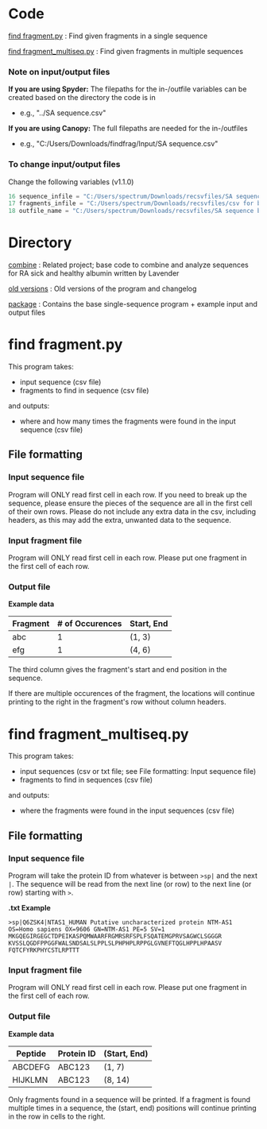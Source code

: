 # Code

[find fragment.py](https://github.com/rakudola/findfrag/blob/master/find%20fragment.py)
: Find given fragments in a single sequence

[find fragment_multiseq.py](https://github.com/rakudola/findfrag/blob/master/find%20fragment_multiseq.py)
: Find given fragments in multiple sequences

### Note on input/output files
**If you are using Spyder:** The filepaths for the in-/outfile variables can be created based on the directory the code is in
- e.g., "../SA sequence.csv"

**If you are using Canopy:** The full filepaths are needed for the in-/outfiles
- e.g., "C:/Users/Downloads/findfrag/Input/SA sequence.csv"
### To change input/output files
Change the following variables (v1.1.0)
```python
16 sequence_infile = "C:/Users/spectrum/Downloads/recsvfiles/SA sequence.csv"
17 fragments_infile = "C:/Users/spectrum/Downloads/recsvfiles/csv for blast.csv"
18 outfile_name = "C:/Users/spectrum/Downloads/recsvfiles/SA sequence blast.csv"
```

# Directory
[combine](https://github.com/rakudola/findfrag/tree/master/combine)
: Related project; base code to combine and analyze sequences for RA sick and healthy albumin written by Lavender

[old versions](https://github.com/rakudola/findfrag/tree/master/old%20versions)
: Old versions of the program and changelog

[package](https://github.com/rakudola/findfrag/tree/master/package)
: Contains the base single-sequence program + example input and output files

# find fragment.py
This program takes:
- input sequence (csv file)
- fragments to find in sequence (csv file)

and outputs:
- where and how many times the fragments were found in the input sequence (csv file)

## File formatting
### Input sequence file
Program will ONLY read first cell in each row. If you need to break up the sequence, please ensure the pieces of the sequence are all in the first cell of their own rows. Please do not include any extra data in the csv, including headers, as this may add the extra, unwanted data to the sequence.

### Input fragment file
Program will ONLY read first cell in each row. Please put one fragment in the first cell of each row.

### Output file
**Example data**

Fragment | # of Occurences | Start, End 
--- | --- | ---
abc | 1 | (1, 3) 
efg | 1 | (4, 6)

The third column gives the fragment's start and end position in the sequence.

If there are multiple occurences of the fragment, the locations will continue printing to the right in the fragment's row without column headers.

# find fragment_multiseq.py
This program takes:
- input sequences (csv or txt file; see File formatting: Input sequence file)
- fragments to find in sequences (csv file)

and outputs:
- where the fragments were found in the input sequences (csv file)

## File formatting
### Input sequence file
Program will take the protein ID from whatever is between ```>sp|``` and the next ```|```. The sequence will be read from the next line (or row) to the next line (or row) starting with ```>```.

**.txt Example**
```
>sp|Q6ZSK4|NTAS1_HUMAN Putative uncharacterized protein NTM-AS1 OS=Homo sapiens OX=9606 GN=NTM-AS1 PE=5 SV=1
MKGQEGIRGEGCTDPEIKASPQMWAARFRGMRSRFSPLFSQATEMGPRVSAGWCLSGGGR
KVSSLQGDFPPGGFWALSNDSALSLPPLSLPHPHPLRPPGLGVNEFTQGLHPPLHPAASV
FQTCFYRKPHYCSTLRPTTT
```

### Input fragment file
Program will ONLY read first cell in each row. Please put one fragment in the first cell of each row.

### Output file
**Example data**

Peptide | Protein ID | (Start, End)
--- | --- | ---
ABCDEFG | ABC123 | (1, 7)
HIJKLMN | ABC123 | (8, 14)

Only fragments found in a sequence will be printed. If a fragment is found multiple times in a sequence, the (start, end) positions will continue printing in the row in cells to the right.
